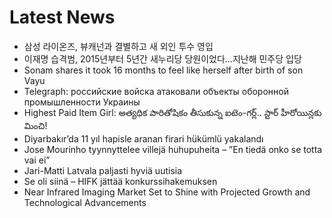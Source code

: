 # Latest News
-  삼성 라이온즈, 뷰캐넌과 결별하고 새 외인 투수 영입
-  이재명 습격범, 2015년부터 5년간 새누리당 당원이었다…지난해 민주당 입당
-  Sonam shares it took 16 months to feel like herself after birth of son Vayu
-  Telegraph: российские войска атаковали объекты оборонной промышленности Украины
-  Highest Paid Item Girl: అత్యధిక పారితోషికం తీసుకున్న ఐటెం-గర్ల్.. స్టార్ హీరోయిన్లకు మించి!
-  Diyarbakır’da 11 yıl hapisle aranan firari hükümlü yakalandı
-  Jose Mourinho tyynnyttelee villejä huhupuheita – ”En tiedä onko se totta vai ei”
-  Jari-Matti Latvala paljasti hyviä uutisia
-  Se oli siinä – HIFK jättää konkurssihakemuksen
-  Near Infrared Imaging Market Set to Shine with Projected Growth and Technological Advancements
